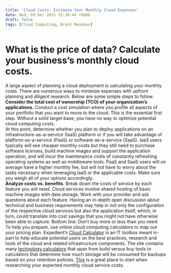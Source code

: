 ```yaml
---
title: 'Cloud Costs: Estimate Your Monthly Cloud Expenses'
date: Wed, 09 Dec 2015 15:30:44 +0000
draft: false
tags: [Cloud Computing, Brent Meadows]
---
```


**What is the price of data? Calculate your business’s monthly cloud costs.**
=============================================================================

A large aspect of planning a cloud deployment is calculating your monthly costs. There are numerous ways to minimize expenses with upfront planning and diligent research. Below are some simple steps to follow.  
**Consider the total cost of ownership (TCO) of your organization’s applications.** Conduct a cost simulation where you profile all aspects of your portfolio that you want to move to the cloud. This is the essential first step. Without a solid target base, you have no way to optimize potential cloud computing costs.  
At this point, determine whether you plan to deploy applications on an infrastructure-as-a–service (IaaS) platform or if you will take advantage of platform-as-a-service (PaaS) or software-as-a-service (SaaS). IaaS users typically will see cheaper monthly costs but they still need to purchase software licenses, build machine images and support the application operation, and will incur the maintenance costs of constantly refreshing operating systems as well as middleware tools. PaaS and SaaS users will on average have a higher monthly fee, but will not have to worry about the tasks necessary when leveraging IaaS or the applicable costs. Make sure you weigh all of your options accordingly.  
**Analyze costs vs. benefits**. Break down the costs of service by each feature you will need. Cloud services involve shared hosting of basic machine images with data storage. Work with your provider and ask questions about each feature. Having an in-depth open discussion about technical and business requirements may help in not only the configuration of the respective cloud services but also the application itself, which, in turn, could translate into cost savings that you might not have otherwise been able to capture. Bottom line: Don’t buy more or less than you need.  
To help you prepare, use online cloud computing calculators to map out your pricing plan. Expedient’s [Cloud Calculator](http://www.thecloudcalculator.com/) is an IT toolbox meant in-part to help educate potential users on the best practices, research and tools of the cloud and related infrastructure components. The site contains many [technology calculators](http://www.thecloudcalculator.com/calculators/index.html) that span from build versus buy tools to calculators that determine how much storage will be consumed for backups based on your retention policies. [This](http://www.thecloudcalculator.com/) is a great place to start when researching your expected monthly cloud service costs.